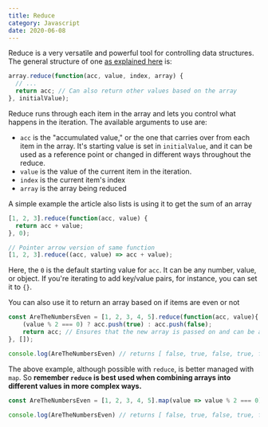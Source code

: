 ```yaml
---
title: Reduce
category: Javascript
date: 2020-06-08
---
```


Reduce is a very versatile and powerful tool for controlling data structures. The general structure of one [as explained here](https://emberigniter.com/transform-any-data-structure-with-javascript-reduce/) is:

```javascript
array.reduce(function(acc, value, index, array) {
  // ...
  return acc; // Can also return other values based on the array
}, initialValue);
```

Reduce runs through each item in the array and lets you control what happens in the iteration. The available arguments to use are:

* `acc` is the "accumulated value," or the one that carries over from each item in the array. It's starting value is set in `initialValue`, and it can be used as a reference point or changed in different ways throughout the reduce.
* `value` is the value of the current item in the iteration.
* `index` is the current item's index
* `array` is the array being reduced

A simple example the article also lists is using it to get the sum of an array

```javascript
[1, 2, 3].reduce(function(acc, value) {
  return acc + value;
}, 0);

// Pointer arrow version of same function
[1, 2, 3].reduce((acc, value) => acc + value);
```

Here, the `0` is the default starting value for `acc`. It can be any number, value, or object. If you're iterating to add key/value pairs, for instance, you can set it to `{}`.

You can also use it to return an array based on if items are even or not

```javascript
const AreTheNumbersEven = [1, 2, 3, 4, 5].reduce(function(acc, value){
    (value % 2 === 0) ? acc.push(true) : acc.push(false);
    return acc; // Ensures that the new array is passed on and can be added to
}, []);

console.log(AreTheNumbersEven) // returns [ false, true, false, true, false ]
```

The above example, although possible with `reduce`, is better managed with `map`. So **remember `reduce` is best used when combining arrays into different values in more complex ways.**

```javascript
const AreTheNumbersEven = [1, 2, 3, 4, 5].map(value => value % 2 === 0);

console.log(AreTheNumbersEven) // returns [ false, true, false, true, false ]
```
